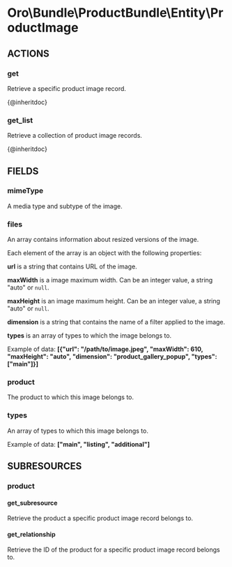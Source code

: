 # Oro\Bundle\ProductBundle\Entity\ProductImage

## ACTIONS

### get

Retrieve a specific product image record.

{@inheritdoc}

### get_list

Retrieve a collection of product image records.

{@inheritdoc}

## FIELDS

### mimeType

A media type and subtype of the image.

### files

An array contains information about resized versions of the image.

Each element of the array is an object with the following properties:

**url** is a string that contains URL of the image.

**maxWidth** is a image maximum width. Can be an integer value, a string "auto" or `null`.

**maxHeight** is an image maximum height. Can be an integer value, a string "auto" or `null`.

**dimension** is a string that contains the name of a filter applied to the image.

**types** is an array of types to which the image belongs to.

Example of data: **\[{"url": "/path/to/image.jpeg", "maxWidth": 610, "maxHeight": "auto", "dimension": "product_gallery_popup", "types": \["main"\]}\]**

### product

The product to which this image belongs to.

### types

An array of types to which this image belongs to.

Example of data: **\["main", "listing", "additional"\]**

## SUBRESOURCES

### product

#### get_subresource

Retrieve the product a specific product image record belongs to.

#### get_relationship

Retrieve the ID of the product for a specific product image record belongs to.
